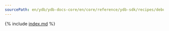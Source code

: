 ```yaml
---
sourcePath: en/ydb/ydb-docs-core/en/core/reference/ydb-sdk/recipes/debug/prometheus.md
---
```


{% include [index.md](_includes/prometheus.md) %}
